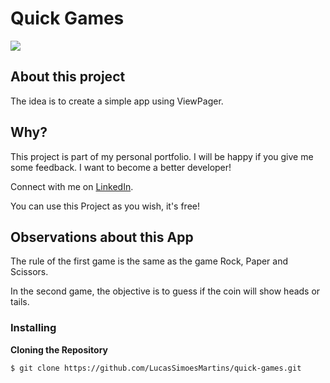 # Quick Games

<img src="https://user-images.githubusercontent.com/25203907/70089546-1b755080-15f7-11ea-96c2-052b3317bc1d.png"/>

## About this project

The idea is to create a simple app using ViewPager.

## Why?

This project is part of my personal portfolio. I will be happy if you give me some feedback. I want to become a better developer!

Connect with me on [LinkedIn](https://br.linkedin.com/in/lucassimoesmartins).

You can use this Project as you wish, it's free!

## Observations about this App

The rule of the first game is the same as the game Rock, Paper and Scissors.

In the second game, the objective is to guess if the coin will show heads or tails.

### Installing

**Cloning the Repository**

```
$ git clone https://github.com/LucasSimoesMartins/quick-games.git
```
